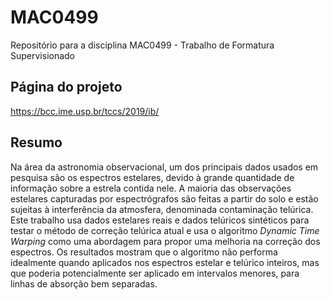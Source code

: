 # MAC0499
Repositório para a disciplina MAC0499 - Trabalho de Formatura Supervisionado

## Página do projeto

https://bcc.ime.usp.br/tccs/2019/ib/

## Resumo

Na área da astronomia observacional, um dos principais dados usados em pesquisa são os espectros estelares, devido à grande quantidade de informação sobre a estrela contida nele. A maioria das observações estelares capturadas por espectrógrafos são feitas a partir do solo e estão sujeitas à interferência da atmosfera, denominada contaminação telúrica. Este trabalho usa dados estelares reais e dados telúricos sintéticos para testar o método de correção telúrica atual e usa o algoritmo _Dynamic Time Warping_ como uma abordagem para propor uma melhoria na correção dos espectros. Os resultados mostram que o algoritmo não performa idealmente quando aplicados nos espectros estelar e telúrico inteiros, mas que poderia potencialmente ser aplicado em intervalos menores, para linhas de absorção bem separadas.
